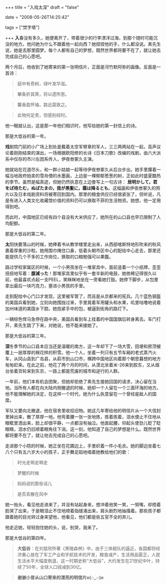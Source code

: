 +++
title = "入戏太深"
draft = "false"

date = "2008-05-26T14:25:42"


tags = ["焚字塔"]


+++
**入**春没有多久，她便离开了，带着很少的行李漂洋过海，到那个随时可能沉没的地方。他问她为什么不跟着他一起向西？她捏捏他的手，什么都没说。素先生说，她是去那里圆梦。每个人都有自己的梦想，既然世界都将要不在了，就让她去完成自己的心愿吧。
  
两个月后，他收到了她寄来的第一张明信片，正面是河竹默阿弥的画像。反面是一首诗：

> 庭中有奇树，绿叶发华滋。
  
> 攀条折其荣，将以遗所思。
  
> 馨香盈怀袖，路远莫致之。
  
> 此物何足贵，但感别经时。

他一眼就认出，这是那一年他们相识时，他写给她的第一封信上的诗。
  
那是大低谷的第一年。


  


**戏**剧院门前的小广场上到处是戴着太空军臂章的军人，三三两两站在一起，高声议论着刚刚结束的演出，一场根据欧阳修的长诗《日本刀歌》改编的戏剧，由六大派系中仅存的市川左团系传人，伊夜叁冢久主演。
  
她就站在花道尽头，和一群小姑娘一起等待伊夜叁冢久从后台步出。她手里攥着一幅当地政府拍卖的雪舟僧的水墨画，上边是一棵郁郁葱葱的树，正如此时盛夏酷热的季节。虽然是幅真迹，但她仍然执意在上边誊写上一句古诗： **居明かして，君をば待たむ，ぬばたまの，我が黒髪に，霜は降るとも**。这幅画和伊夜叁冢久的照片以及日本戏剧资料将被寄回到国内。那里的粮食供应已经很紧张了，但听说，凡是有进入人类文化收藏馆价值的资料仍可以换取不菲的生活物资。她想，他一定用得到吧。
  
而此时，中国地区已经有四个县没有大米供应了，她所在的山口县也早已限制了人均配额。
  
那是大低谷的第二年。
  
**太**阳快要落山的时候，她捧着书从教学楼里走出来，从西部喀斯特地形吹来的秋风裹着厚重的沙粒。她用围巾掩住口鼻，低着头朝市区中心的配给中心走去，那里还能提供几个不多的工作岗位，换取的口粮勉强可以果腹。
  
路过学校家属区的时候，一个小男孩坐在一堆家具中，面前竖着一个小纸牌，歪歪扭扭地写着：**腹減った**！那堆家具里似乎有一套半新的电鼓，她依稀记得很久以前，他最喜欢点起一支PEEL，笑眯眯地坐在一旁看她打鼓。她停下脚步，从包里拿出最后一块巧克力，塞进小男孩的手里。
  
走到配给中心门口才发现，这里被军管了，而且是从京都来的宪兵。几个蓝色钢盔的美国兵看到她，立刻向她围拢过来，手里晃着军用罐头和水果，叽里咕噜地说着加州味道的美国乡下腔。她抱紧手中的包，被逼到街角的路灯下。
  
一辆棕色悍马急停在路中央，美国兵看到车上挂着的中国国旗后转身离去。车门打开，素先生跳了下来，对她说，他不能来接她了。
  
那是大低谷的第三年。


  


**深**冬季节的山口县本应当还是温暖的南方，这一年却下了一场大雪，田埂和房顶被覆上一层厚厚的棉花样的积雪。他一个人，坐着一列只有五节车厢的老式蒸汽火车，从冈山县到广岛县，从萩市到山口市，横跨中国地区向着那个朝思暮想的地方匆匆赶来。在此之前，他花了两个月的时间，从漠北坐着米-26来到胶东，又从烟台坐着货轮来到东京，一路上都是荒废的城市和逆行的人群。
  
一年前，他们本有机会团聚，但她却拒绝了素先生接她回国的请求，决心留在当地。当所有人都在向大陆内侧撤退的时候，她却一个人留在一个三面环海的地方。他不能理解她的决定，在这样一个时代，她为什么执意留在一个曾经是敌人的国度。
  
军队又要向北撤退，他在宿舍里收拾旧物。她这几年寄给他的明信片从一个大信封里掉出来，散了厚厚一地。他弯着腰一张一张地拣，拣着拣着，泪水便止不住地从眼眶里洒出来，脸上却很平静，一点都没有抽泣。他直起腰，仰起头使劲儿眨了眨眼睛，泪水仍旧顺着眼角往下淌。这一刻，他知道了自己的梦想是什么。既然世界都将要不在了，就让他去完成自己的心愿吧。
  
走进那个小院的时候，她正坐在花圃边上，手里织着一件小毛衣。她的脚边坐着七八个只有五六岁大小的孩子，正手舞足蹈地唱着她教给他们的歌：

> 时光走啊走啊走
  
> 梦醒的时候
  
> 妈妈说的那些话儿
  
> 是否丢散在风中

她一抬头，看见他走进来了，并没有站起身来，想冲着他笑一笑，一努嘴，却捂着脸哭了出来，于是眼泪止不住地顺着指缝涌出来，肩头剧烈地抽搐着。那些孩子都跟着她的目光转过身来望他，他看见，他们都是些五官不全的弃儿。
  
他走近她，轻轻抱住她的头，说，别哭，我来了。
  
那是大低谷的第四年。
  
> **大低谷**：在刘慈欣所著《黑暗森林》中，由于三体舰队的逼近，各国都将经济重心放在了军工产业和宇航技术的开发，粮食减产，生活用品匮乏，人民生活水平大幅度倒退，这一时期史称“大低谷”，大约发生在21世纪中叶，持续了50年，全球人口锐减到30亿。

> **谢谢小昔从山口寄来的漂亮的明信片o(∩_∩)o**